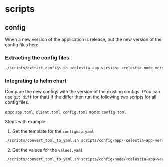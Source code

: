 # scripts

## config

When a new version of the application is release, put the new version of the config files here.

### Extracting the config files

```bash
./scripts/extract_configs.sh <celestia-app-version> <celestia-node-version>
```

### Integrating to helm chart

Compare the new configs with the version of the existing configs. (You can use `git diff` for that)
If the differ then run the following two scripts for all config files.

app: `app.toml`, `client.toml`, `config.toml`
node: `config.toml`

Steps with example

1. Get the template for the `configmap.yaml`
```bash
./scripts/convert_toml_to_yaml.sh scripts/config/app/<celestia-app-version>/config.toml app
```

2. Get the values for the `values.yaml`
```bash
./scripts/convert_toml_to_yaml.sh scripts/config/node/<celestia-app-version>/config.toml
```
